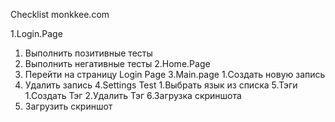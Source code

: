 Checklist monkkee.com 

1.Login.Page
1. Выполнить позитивные тесты
2. Выполнить негативные тесты
2.Home.Page
1. Перейти на страницу Login Page
3.Main.page
1.Создать новую запись 
2. Удалить запись
4.Settings Test
1.Выбрать язык из списка
5.Тэги
1.Создать Тэг
2.Удалить Тэг
6.Загрузка скриншота
1. Загрузить скриншот